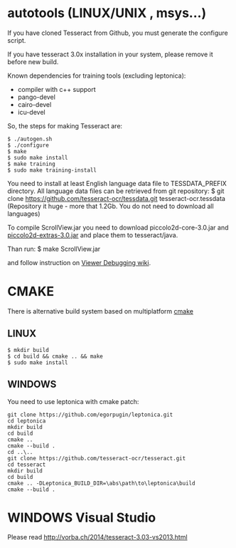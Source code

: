 # autotools (LINUX/UNIX , msys...)


If you have cloned Tesseract from Github, you must generate
the configure script.

If you have tesseract 3.0x installation in your system, please remove it
before new build.

Known dependencies for training tools (excluding leptonica):
 * compiler with c++ support
 * pango-devel
 * cairo-devel
 * icu-devel

So, the steps for making Tesseract are:

    $ ./autogen.sh
    $ ./configure
    $ make
    $ sudo make install
    $ make training
    $ sudo make training-install

You need to install at least English language data file to TESSDATA_PREFIX
directory. All language data files can be retrieved from git repository:
    $ git clone https://github.com/tesseract-ocr/tessdata.git tesseract-ocr.tessdata
(Repository it huge - more that 1.2Gb. You do not need to download
all languages)

To compile ScrollView.jar you need to download piccolo2d-core-3.0.jar
and [piccolo2d-extras-3.0.jar](http://search.maven.org/#search|ga|1|g%3A%22org.piccolo2d%22) and place them to tesseract/java.

Than run:
    $ make ScrollView.jar

and follow instruction on [Viewer Debugging wiki](https://github.com/tesseract-ocr/tesseract/wiki/ViewerDebugging).


# CMAKE

There is alternative build system based on multiplatform [cmake](https://cmake.org/)

## LINUX

    $ mkdir build
    $ cd build && cmake .. && make
    $ sudo make install


## WINDOWS

You need to use leptonica with cmake patch:

    git clone https://github.com/egorpugin/leptonica.git
    cd leptonica
    mkdir build
    cd build
    cmake ..
    cmake --build .
    cd ..\..
    git clone https://github.com/tesseract-ocr/tesseract.git
    cd tesseract
    mkdir build
    cd build
    cmake .. -DLeptonica_BUILD_DIR=\abs\path\to\leptonica\build
    cmake --build .


# WINDOWS Visual Studio

Please read http://vorba.ch/2014/tesseract-3.03-vs2013.html
